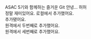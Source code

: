ASAC 5기와 함께하는 즐거운 Git
안녕...
허허 <br> 
정말 재미있어요.
로컬에서 추가했어요.
<br>
추가됐어요.<br>
원격에서 두번째로 추가했어요.<br>
원격에서 세번째로 추가했어요.
